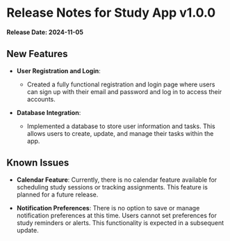 # Release Notes for Study App v1.0.0
**Release Date: 2024-11-05**

## New Features
- **User Registration and Login**:
  - Created a fully functional registration and login
page where users can sign up with their email and
password and log in to access their accounts.

- **Database Integration**:
  - Implemented a database to store user information and
tasks. This allows users to create, update, and manage
their tasks within the app.

## Known Issues
- **Calendar Feature**: Currently, there is no calendar
feature available for scheduling study sessions or
tracking assignments. This feature is planned for a
future release.

- **Notification Preferences**: There is no option to
save or manage notification preferences at this time.
Users cannot set preferences for study reminders or
alerts. This functionality is expected in a subsequent
update.
